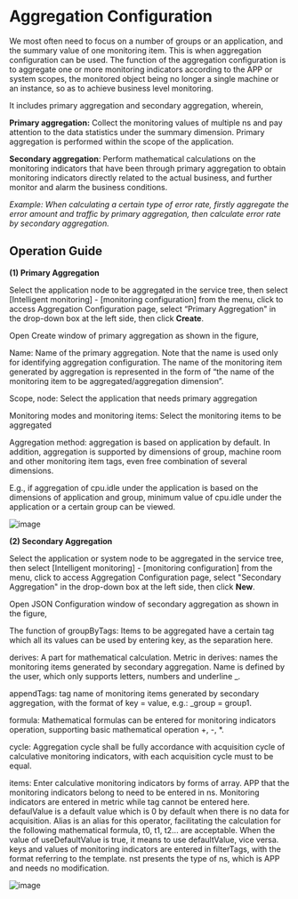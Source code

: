 # Aggregation Configuration

We most often need to focus on a number of groups or an application, and the summary value of one monitoring item. This is when aggregation configuration can be used. The function of the aggregation configuration is to aggregate one or more monitoring indicators according to the APP or system scopes, the monitored object being no longer a single machine or an instance, so as to achieve business level monitoring.

It includes primary aggregation and secondary aggregation, wherein,

**Primary aggregation:** Collect the monitoring values of multiple ns and pay attention to the data statistics under the summary dimension. Primary aggregation is performed within the scope of the application.

**Secondary aggregation**: Perform mathematical calculations on the monitoring indicators that have been through primary aggregation to obtain monitoring indicators directly related to the actual business, and further monitor and alarm the business conditions.

*Example: When calculating a certain type of error rate, firstly aggregate the error amount and traffic by primary aggregation, then calculate error rate by secondary aggregation.*

## Operation Guide


**(1) Primary Aggregation**

Select the application node to be aggregated in the service tree, then select [Intelligent monitoring] - [monitoring configuration] from the menu, click to access Aggregation Configuration page, select “Primary Aggregation" in the drop-down box at the left side, then click **Create**.

Open Create window of primary aggregation as shown in the figure,

Name: Name of the primary aggregation. Note that the name is used only for identifying aggregation configuration. The name of the monitoring item generated by aggregation is represented in the form of “the name of the monitoring item to be aggregated/aggregation dimension”.

Scope, node: Select the application that needs primary aggregation

Monitoring modes and monitoring items: Select the monitoring items to be aggregated

Aggregation method: aggregation is based on application by default. In addition, aggregation is supported by dimensions of group, machine room and other monitoring item tags, even free combination of several dimensions.

E.g., if aggregation of cpu.idle under the application is based on the dimensions of application and group, minimum value of cpu.idle under the application or a certain group can be viewed.

![image](https://github.com/jdcloudcom/cn/blob/DevOps/image/DevOps/Operation-Guide37.JPG)

**(2) Secondary Aggregation**

Select the application or system node to be aggregated in the service tree, then select [Intelligent monitoring] - [monitoring configuration] from the menu, click to access Aggregation Configuration page, select "Secondary Aggregation" in the drop-down box at the left side, then click **New**.

Open JSON Configuration window of secondary aggregation as shown in the figure,

The function of groupByTags: Items to be aggregated have a certain tag which all its values can be used by entering key, as the separation here.

derives: A part for mathematical calculation. Metric in derives: names the monitoring items generated by secondary aggregation. Name is defined by the user, which only supports letters, numbers and underline _.

appendTags: tag name of monitoring items generated by secondary aggregation, with the format of key = value, e.g.: \_group = group1.

formula: Mathematical formulas can be entered for monitoring indicators operation, supporting basic mathematical operation \+, \-, \*.

cycle: Aggregation cycle shall be fully accordance with acquisition cycle of calculative monitoring indicators, with each acquisition cycle must to be equal.

items: Enter calculative monitoring indicators by forms of array. APP that the monitoring indicators belong to need to be entered in ns. Monitoring indicators are entered in metric while tag cannot be entered here. defaulValue is a default value which is 0 by default when there is no data for acquisition. Alias is an alias for this operator, facilitating the calculation for the following mathematical formula, t0, t1, t2... are acceptable. When the value of useDefaultValue is true, it means to use defaultValue, vice versa. keys and values of monitoring indicators are entered in filterTags, with the format referring to the template. nst presents the type of ns, which is APP and needs no modification.

![image](https://github.com/jdcloudcom/cn/blob/DevOps/image/DevOps/Operation-Guide38.JPG)
